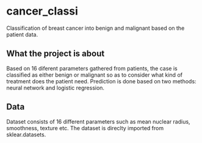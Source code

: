 # cancer_classi
Classification of breast cancer into benign and malignant based on the patient data.

## What the project is about
Based on 16 diferent parameters gathered from patients, the case is classified as either benign or malignant so as to consider what kind of treatment does the patient need. Prediction is done based on two methods: neural network and logistic regression.

## Data
Dataset consists of 16 different parameters such as mean nuclear radius, smoothness, texture etc. The dataset is direclty imported from sklear.datasets.
